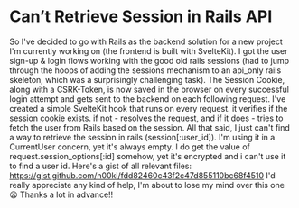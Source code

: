 
# Can’t Retrieve Session in Rails API

So I've decided to go with Rails as the backend solution for a new project I'm currently working on (the frontend is built with SvelteKit).
I got the user sign-up & login flows working with the good old rails sessions (had to jump through the hoops of adding the sessions mechanism to an api_only rails skeleton, which was a surprisingly challenging task).
The Session Cookie, along with a CSRK-Token, is now saved in the browser on every successful login attempt and gets sent to the backend on each following request.
I've created a simple SvelteKit hook that runs on every request. it verifies if the session cookie exists. if not - resolves the request, and if it does - tries to fetch the user from Rails based on the session.
All that said, I just can't find a way to retrieve the session in rails (session[:user_id]). I'm using it in a CurrentUser concern, yet it's always empty.
I do get the value of request.session_options[:id] somehow, yet it's encrypted and i can't use it to find a user id.
Here's a gist of all relevant files: https://gist.github.com/n00ki/fdd82460c43f2c47d855110bc68f4510
I'd really appreciate any kind of help, I'm about to lose my mind over this one 😦
Thanks a lot in advance!!

        